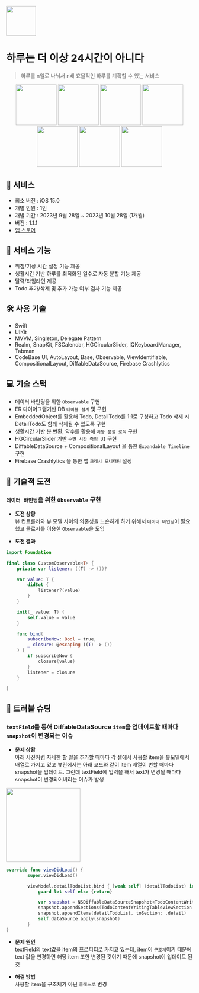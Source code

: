 <img src="https://github.com/Seungwoo-Seo/A-day-is-no-longer-24-hours/assets/72753868/2d1de35c-655e-4d92-ad02-588512fee4a6" width="80"></br>
# 하루는 더 이상 24시간이 아니다

> 하루를 n일로 나눠서 n배 효율적인 하루를 계획할 수 있는 서비스
  
<p align="center">
  <img src="https://github.com/Seungwoo-Seo/A-day-is-no-longer-24-hours/assets/72753868/4f9f91b9-3cc4-4c9d-8e5a-4ffc1558c805" width="110">
  <img src="https://github.com/Seungwoo-Seo/A-day-is-no-longer-24-hours/assets/72753868/820b5685-901d-441d-9fc5-06e15592ed62" width="110">
  <img src="https://github.com/Seungwoo-Seo/A-day-is-no-longer-24-hours/assets/72753868/9c1cd1f0-8e28-45d1-b905-3579485613d2" width="110">
  <img src="https://github.com/Seungwoo-Seo/A-day-is-no-longer-24-hours/assets/72753868/526e0317-850f-4fcd-a1a7-90ee5dcdb07c" width="110">
  <img src="https://github.com/Seungwoo-Seo/A-day-is-no-longer-24-hours/assets/72753868/900a0ce0-3429-4bf4-ac50-c7c85563c553" width="110">
  <img src="https://github.com/Seungwoo-Seo/A-day-is-no-longer-24-hours/assets/72753868/427e1925-5fbe-457f-a593-ac96cb6cc836" width="110">
  <img src="https://github.com/Seungwoo-Seo/A-day-is-no-longer-24-hours/assets/72753868/960e2bed-09b0-4358-9e15-9601b280ea1a" width="110">
</p>

## 📱 서비스

- 최소 버전 : iOS 15.0
- 개발 인원 : 1인
- 개발 기간 : 2023년 9월 28일 ~ 2023년 10월 28일 (1개월)
- 버전 : 1.1.1
- [앱 스토어](https://apps.apple.com/kr/app/%ED%95%98%EB%A3%A8%EB%8A%94-%EB%8D%94-%EC%9D%B4%EC%83%81-24%EC%8B%9C%EA%B0%84%EC%9D%B4-%EC%95%84%EB%8B%88%EB%8B%A4/id6470517225)

## 🚀 서비스 기능

- 취침/기상 시간 설정 기능 제공
- 생활시간 기반 하루를 최적화된 일수로 자동 분할 기능 제공
- 달력/타임라인 제공
- Todo 추가/삭제 및 추가 가능 여부 검사 기능 제공

## 🛠 사용 기술

- Swift
- UIKit
- MVVM, Singleton, Delegate Pattern
- Realm, SnapKit, FSCalendar, HGCircularSlider, IQKeyboardManager, Tabman
- CodeBase UI, AutoLayout, Base, Observable, ViewIdentifiable, CompositionalLayout, DiffableDataSource, Firebase Crashlytics

## 💻 기술 스택

- 데이터 바인딩을 위한 `Observable` 구현
- ER 다이어그램기반 DB `테이블 설계` 및 구현
- EmbeddedObject를 활용해 Todo, DetailTodo를 1:1로 구성하고 Todo 삭제 시 DetailTodo도 함께 삭제될 수 있도록 구현
- 생활시간 기반 분 변환, 약수를 활용해 `자동 분할 로직` 구현
- HGCircularSlider 기반 `수면 시간 측정 UI` 구현
- DiffableDataSource + CompositionalLayout 을 통한 `Expandable Timeline` 구현
- Firebase Crashlytics 을 통한 앱 `크래시 모니터링` 설정

## 🚧 기술적 도전

### `데이터 바인딩`을 위한 `Observable` 구현
- **도전 상황**</br>
뷰 컨트롤러와 뷰 모델 사이의 의존성을 느슨하게 하기 위해서 `데이터 바인딩`이 필요했고 클로저를 이용한 `Observable`을 도입

- **도전 결과**</br>
~~~swift
import Foundation

final class CustomObservable<T> {
    private var listener: ((T) -> ())?

    var value: T {
        didSet {
            listener?(value)
        }
    }

    init(_ value: T) {
        self.value = value
    }

    func bind(
        subscribeNow: Bool = true,
        _ closure: @escaping ((T) -> ())
    ) {
        if subscribeNow {
            closure(value)
        }
        listener = closure
    }

}
~~~

## 🚨 트러블 슈팅

<!-- 프로젝트 중 발생한 문제와 그 해결 방법에 대한 내용을 기록한다. -->

### `textField`를 통해 DiffableDataSource `item`을 업데이트할 때마다 `snapshot`이 변경되는 이슈
- **문제 상황**</br>
아래 사진처럼 자세한 할 일을 추가할 때마다 각 셀에서 사용할 item을 뷰모델에서 배열로 가지고 있고 뷰컨에서는 아래 코드와 같이 item 배열이 변할 때마다 snapshot을 업데이트. 그런데 textField에 입력을 해서 text가 변경될 때마다 snapshot이 변경되어버리는 이슈가 발생

<img src="https://github.com/Seungwoo-Seo/ExemplaryRestaurantIB/assets/72753868/7eca1581-a386-48cf-b5ad-660d8e599195" width="200"></br>
~~~swift
override func viewDidLoad() {
        super.viewDidLoad()

        viewModel.detailTodoList.bind { [weak self] (detailTodoList) in
            guard let self else {return}

            var snapshot = NSDiffableDataSourceSnapshot<TodoContentWritingTableViewSection, DetailTodo>()
            snapshot.appendSections(TodoContentWritingTableViewSection.allCases)
            snapshot.appendItems(detailTodoList, toSection: .detail)
            self.dataSource.apply(snapshot)
        }
}
~~~

- **문제 원인**</br>
textField의 text값을 item의 프로퍼티로 가지고 있는데, item이 `구조체`이기 때문에 text 값을 변경하면 해당 item 또한 변경된 것이기 때문에 snapshot이 업데이트 된 것

- **해결 방법**</br>
사용할 item을 구조체가 아닌 `클래스`로 변경

<!--
## 📝 회고
- 기능이 추가되고 생각보다 복잡했던 로직들로 인해 예상 했던 공수 산정보다 훨씬 더 긴 시간이 소요.
- 프로젝트를 진행함에 있어서 기능을 구현하는 것이 물론 중요하지만 초기 기획이 디테일 할수록 정확한 공수 산정과 생산적인 개발을 가능케 한다라는 것을 경험
-->
